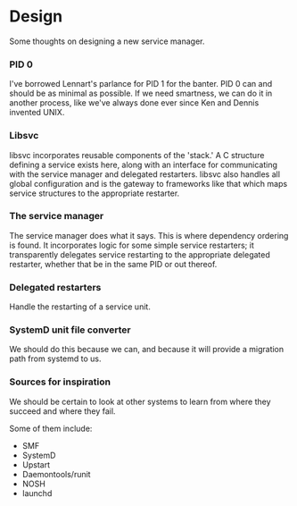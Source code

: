 # Design
Some thoughts on designing a new service manager.

### PID 0
I've borrowed Lennart's parlance for PID 1 for the banter.
PID 0 can and should be as minimal as possible.
If we need smartness, we can do it in another process, like
we've always done ever since Ken and Dennis invented UNIX.

### Libsvc
libsvc incorporates reusable components of the 'stack.'
A C structure defining a service exists here, along with an interface
for communicating with the service manager and delegated restarters.
libsvc also handles all global configuration and is the gateway to
frameworks like that which maps service structures to the appropriate
restarter.

### The service manager
The service manager does what it says. This is where dependency
ordering is found. It incorporates logic for some simple service
restarters; it transparently delegates service restarting to the
appropriate delegated restarter, whether that be in the same PID
or out thereof.

### Delegated restarters
Handle the restarting of a service unit.

### SystemD unit file converter
We should do this because we can, and because it will provide
a migration path from systemd to us.

### Sources for inspiration
We should be certain to look at other systems to learn from
where they succeed and where they fail.

Some of them include:
 * SMF
 * SystemD
 * Upstart
 * Daemontools/runit
 * NOSH
 * launchd
